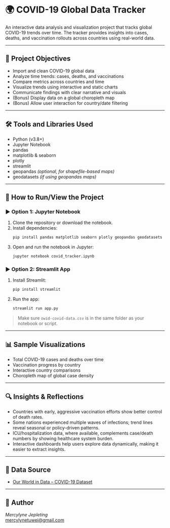 # 🌍 COVID-19 Global Data Tracker

An interactive data analysis and visualization project that tracks global COVID-19 trends over time. The tracker provides insights into cases, deaths, and vaccination rollouts across countries using real-world data.

---

## 🎯 Project Objectives

- Import and clean COVID-19 global data
- Analyze time trends: cases, deaths, and vaccinations
- Compare metrics across countries and time
- Visualize trends using interactive and static charts
- Communicate findings with clear narrative and visuals
- (Bonus) Display data on a global choropleth map
- (Bonus) Allow user interaction for country/date filtering

---

## 🛠️ Tools and Libraries Used

- Python (v3.8+)
- Jupyter Notebook
- pandas
- matplotlib & seaborn
- plotly
- streamlit
- geopandas *(optional, for shapefile-based maps)*
- geodatasets *(if using geopandas maps)*

---

## 🚀 How to Run/View the Project

### ▶️ Option 1: Jupyter Notebook

1. Clone the repository or download the notebook.
2. Install dependencies:
   ```bash
   pip install pandas matplotlib seaborn plotly geopandas geodatasets
   ```
3. Open and run the notebook in Jupyter:
   ```bash
   jupyter notebook covid_tracker.ipynb
   ```

### ▶️ Option 2: Streamlit App

1. Install Streamlit:
   ```bash
   pip install streamlit
   ```
2. Run the app:
   ```bash
   streamlit run app.py
   ```

> Make sure `owid-covid-data.csv` is in the same folder as your notebook or script.

---

## 📊 Sample Visualizations

- Total COVID-19 cases and deaths over time
- Vaccination progress by country
- Interactive country comparisons
- Choropleth map of global case density

---

## 🔍 Insights & Reflections

- Countries with early, aggressive vaccination efforts show better control of death rates.
- Some nations experienced multiple waves of infections; trend lines reveal seasonal or policy-driven patterns.
- ICU/hospitalization data, where available, complements case/death numbers by showing healthcare system burden.
- Interactive dashboards help users explore data dynamically, making it easier to extract insights.

---

## 📁 Data Source

- [Our World in Data – COVID-19 Dataset](https://github.com/owid/covid-19-data)

---

## 🧠 Author

*Mercylyne Jepleting*  
mercylynetuwei@gmail.com

